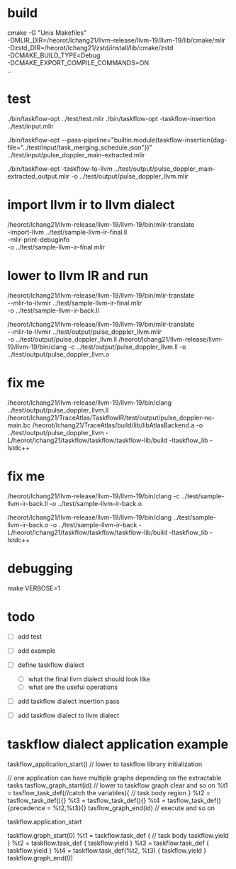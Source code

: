 # build

cmake -G "Unix Makefiles" \
    -DMLIR_DIR=/heorot/lchang21/llvm-release/llvm-19/llvm-19/lib/cmake/mlir \
    -Dzstd_DIR=/heorot/lchang21/zstd/install/lib/cmake/zstd \
    -DCMAKE_BUILD_TYPE=Debug \
    -DCMAKE_EXPORT_COMPILE_COMMANDS=ON \
    ..

# test
 ./bin/taskflow-opt ../test/test.mlir
./bin/taskflow-opt -taskflow-insertion ../test/input.mlir


./bin/taskflow-opt --pass-pipeline="builtin.module(taskflow-insertion{dag-file=\"../test/input/task_merging_schedule.json\"})" ../test/input/pulse_doppler_main-extracted.mlir


./bin/taskflow-opt -taskflow-to-llvm ../test/output/pulse_doppler_main-extracted_output.mlir -o ../test/output/pulse_doppler_llvm.mlir

# import llvm ir to llvm dialect
/heorot/lchang21/llvm-release/llvm-19/llvm-19/bin/mlir-translate \
    -import-llvm ../test/sample-llvm-ir-final.ll \
    -mlir-print-debuginfo \
    -o ../test/sample-llvm-ir-final.mlir

# lower to llvm IR and run
/heorot/lchang21/llvm-release/llvm-19/llvm-19/bin/mlir-translate \
    --mlir-to-llvmir ../test/sample-llvm-ir-final.mlir \
    -o ../test/sample-llvm-ir-back.ll

/heorot/lchang21/llvm-release/llvm-19/llvm-19/bin/mlir-translate \
    --mlir-to-llvmir ../test/output/pulse_doppler_llvm.mlir \
    -o ../test/output/pulse_doppler_llvm.ll
/heorot/lchang21/llvm-release/llvm-19/llvm-19/bin/clang -c ../test/output/pulse_doppler_llvm.ll -o ../test/output/pulse_doppler_llvm.o


# fix me
/heorot/lchang21/llvm-release/llvm-19/llvm-19/bin/clang ../test/output/pulse_doppler_llvm.ll /heorot/lchang21/TraceAtlas/TaskflowIR/test/output/pulse_doppler-no-main.bc /heorot/lchang21/TraceAtlas/build/lib/libAtlasBackend.a -o ../test/output/pulse_doppler_llvm -L/heorot/lchang21/taskflow/taskflow/taskflow-lib/build -ltaskflow_lib -lstdc++
# fix me


/heorot/lchang21/llvm-release/llvm-19/llvm-19/bin/clang -c ../test/sample-llvm-ir-back.ll -o ../test/sample-llvm-ir-back.o

/heorot/lchang21/llvm-release/llvm-19/llvm-19/bin/clang ../test/sample-llvm-ir-back.o -o ../test/sample-llvm-ir-back -L/heorot/lchang21/taskflow/taskflow/taskflow-lib/build -ltaskflow_lib -lstdc++

# debugging 
make VERBOSE=1

# todo

- [ ] add test
- [ ] add example
- [ ] define taskflow dialect
  - [ ] what the final llvm dialect should look like
  - [ ] what are the useful operations
- [ ] add taskflow dialect insertion pass
- [ ] add taskflow dialect to llvm dialect


# taskflow dialect application example

taskflow_application_start() // lower to taskflow library initialization

// one application can have multiple graphs depending on the extractable tasks
tasflow_graph_start(id) // lower to taskflow graph clear and so on
%t1 = tasflow_task_def(//catch the variables){ // task body region }
%t2 = tasflow_task_def(){}
%t3 = tasflow_task_def(){}
%t4 = tasflow_task_def(){precedence = %t2,%t3}{}
tasflow_graph_end(id) // execute and so on

taskflow.application_start

taskflow.graph_start(0)
%t1 = taskflow.task_def {
  // task body
  taskflow.yield
}
%t2 = taskflow.task_def {
  taskflow.yield
}
%t3 = taskflow.task_def {
  taskflow.yield
}
%t4 = taskflow.task_def(%t2, %t3) {
  taskflow.yield
}
taskflow.graph_end(0)